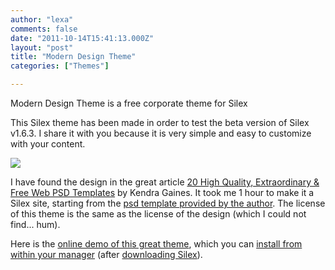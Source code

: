 ```yaml
---
author: "lexa"
comments: false
date: "2011-10-14T15:41:13.000Z"
layout: "post"
title: "Modern Design Theme"
categories: ["Themes"]

---
```

Modern Design Theme is a free corporate theme for Silex

This Silex theme has been made in order to test the beta version of Silex v1.6.3. I share it with you because it is very simple and easy to customize with your content.

![](https://www.silexlabs.org/wp-content/uploads/2011/10/Free-Fictional-Design-Studio-Layout-677x541.jpg)

I have found the design in the great article [20 High Quality, Extraordinary & Free Web PSD Templates](http://www.noupe.com/design/20-high-quality-extraordinary-free-web-psd-templates.html) by Kendra Gaines. It took me 1 hour to make it a Silex site, starting from the [psd template provided by the author](http://webdesignfan.com/free-modern-design-studio-psd-template/). The license of this theme is the same as the license of the design (which I could not find... hum).

Here is the [online demo of this great theme](http://silexprod.com/modern-design/), which you can [install from within your manager](https://www.silexlabs.org/silex/tutorials-silex/install-new-items-for-your-silex-server/) (after [downloading Silex](http://projects.silexlabs.org/?/silex/flash.cms/download)).


